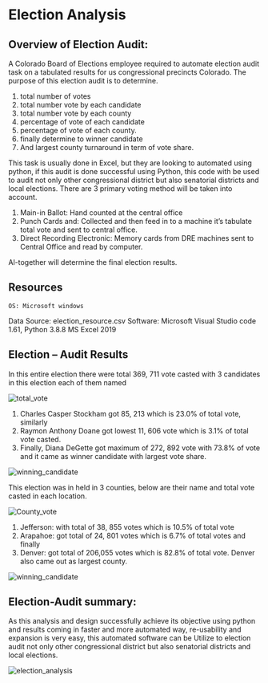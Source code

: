 # Election Analysis 
## Overview of Election Audit:

A Colorado Board of Elections employee required to automate election audit task on a tabulated results for us congressional precincts Colorado. The purpose of this election audit is to determine. 
1.	total number of votes
2.	total number vote by each candidate 
3.	total number vote by each county
4.	percentage of vote of each candidate
5.	percentage of vote of each county.
6.	finally determine to winner candidate 
7.	And largest county turnaround in term of vote share.

This task is usually done in Excel, but they are looking to automated using python, if this audit is done successful using Python, this code with be used to audit not only other congressional district but also senatorial districts and local elections.
There are 3 primary voting method will be taken into account.

1.	Main-in Ballot: Hand counted at the central office
2.	Punch Cards and: Collected and then feed in to a machine it’s tabulate total vote and sent to central office.
3.	Direct Recording Electronic: Memory cards from DRE machines sent to Central Office and read by computer.

Al-together will determine the final election results.
 
## Resources
	OS: Microsoft windows
Data Source: election_resource.csv
	Software: Microsoft Visual Studio code 1.61, Python 3.8.8 MS Excel 2019
  
## Election – Audit Results

In this entire election there were total 369, 711 vote casted with 3 candidates in this election each of them named

![total_vote](https://user-images.githubusercontent.com/91766890/139609030-556b044f-2644-4676-a7b8-9d0404cbd2fc.png)

1.	Charles Casper Stockham got 85, 213 which is 23.0% of total vote, similarly 
2.	Raymon Anthony Doane got lowest 11, 606 vote which is 3.1% of total vote casted.
3.	Finally, Diana DeGette got maximum of 272, 892 vote with 73.8% of vote and it came as winner candidate with largest vote share.

![winning_candidate](https://user-images.githubusercontent.com/91766890/139609139-bf81fad7-055a-4027-aaff-158bcd2de6fc.png)


This election was in held in 3 counties, below are their name and total vote casted in each location.

![County_vote](https://user-images.githubusercontent.com/91766890/139609264-ae10e5f5-928a-4b58-a44f-581f65185705.png)

1.	Jefferson: with total of 38, 855 votes which is 10.5% of total vote
2.	Arapahoe: got total of 24, 801 votes which is 6.7% of total votes and finally 
3.	Denver: got total of 206,055 votes which is 82.8% of total vote. Denver also came out as largest county.

![winning_candidate](https://user-images.githubusercontent.com/91766890/139609330-c5d075cc-9cdf-46f6-84f4-60b64a9f122d.png)

## Election-Audit summary: 

As this analysis and design successfully achieve its objective using python and results coming in faster and more automated way, re-usability and expansion is very easy, this automated software can be Utilize to election audit not only other congressional district but also senatorial districts and local elections.

	
	
![election_analysis](https://user-images.githubusercontent.com/91766890/139609363-74cec6fd-4c72-4995-9b0c-878e9161b25d.png)






